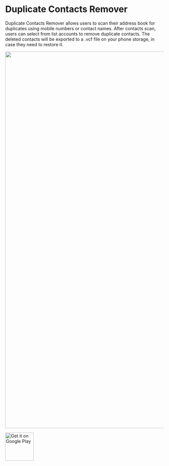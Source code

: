 # Duplicate Contacts Remover

Duplicate Contacts Remover allows users to scan their address book for duplicates using mobile numbers or contact names. 
After contacts scan, users can select from list accounts to remove duplicate contacts. The deleted contacts will be exported to a .vcf file on your phone storage, in case they need to restore it. 

<img src="https://raw.githubusercontent.com/r4sh33d/DuplicateContactsRemover/master/screenshots.png" width="1200"/>


<a href='https://play.google.com/store/apps/details?id=com.r4sh33d.duplicatecontactsremover&pcampaignid=MKT-Other-global-all-co-prtnr-py-PartBadge-Mar2515-1'><img alt='Get it on Google Play' src='https://play.google.com/intl/en_us/badges/images/generic/en_badge_web_generic.png' height="90px"/></a>
